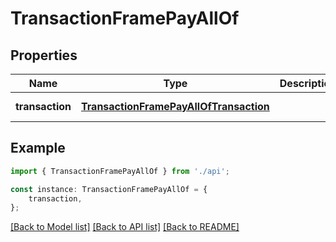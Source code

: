 # TransactionFramePayAllOf


## Properties

Name | Type | Description | Notes
------------ | ------------- | ------------- | -------------
**transaction** | [**TransactionFramePayAllOfTransaction**](TransactionFramePayAllOfTransaction.md) |  | [default to undefined]

## Example

```typescript
import { TransactionFramePayAllOf } from './api';

const instance: TransactionFramePayAllOf = {
    transaction,
};
```

[[Back to Model list]](../README.md#documentation-for-models) [[Back to API list]](../README.md#documentation-for-api-endpoints) [[Back to README]](../README.md)
